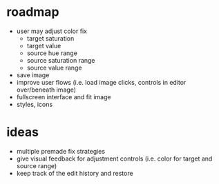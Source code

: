 # roadmap

- user may adjust color fix
  - target saturation
  - target value
  - source hue range
  - source saturation range
  - source value range
- save image
- improve user flows (i.e. load image clicks, controls in editor over/beneath image)
- fullscreen interface and fit image
- styles, icons

# ideas

- multiple premade fix strategies
- give visual feedback for adjustment controls (i.e. color for target and source range)
- keep track of the edit history and restore
